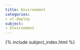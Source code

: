```yaml
---
title: Environment
categories:
- xl-deploy
subject:
- Environment
---
```


{% include subject_index.html %}

